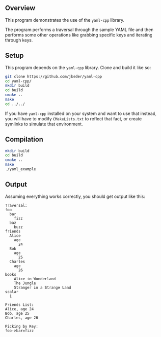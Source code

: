 ## Overview

This program demonstrates the use of the `yaml-cpp` library.

The program performs a traversal through the sample YAML file and then performs
some other operations like grabbing specific keys and iterating through keys.

## Setup

This program depends on the `yaml-cpp` library. Clone and build it like so:

```bash
git clone https://github.com/jbeder/yaml-cpp
cd yaml-cpp/
mkdir build
cd build
cmake ..
make
cd ../../
```

If you have `yaml-cpp` installed on your system and want to use that instead,
you will have to modify `CMakeLists.txt` to reflect that fact, or create
symlinks to simulate that environment.

## Compilation

```bash
mkdir build
cd build
cmake ..
make
./yaml_example
```

## Output

Assuming everything works correctly, you should get output like this:

```
Traversal:
foo
  bar
    fizz
  baz
    buzz
friends
  Alice
    age
      24
  Bob
    age
      25
  Charles
    age
      26
books
    Alice in Wonderland
    The Jungle
    Stranger in a Strange Land
scalar
  1

Friends List:
Alice, age 24
Bob, age 25
Charles, age 26

Picking by Key:
foo->bar=fizz
```
